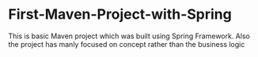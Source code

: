 # First-Maven-Project-with-Spring
This is basic Maven project which was built using Spring Framework. Also the project has manly focused on concept rather than the business logic
